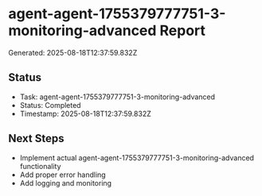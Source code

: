 # agent-agent-1755379777751-3-monitoring-advanced Report

Generated: 2025-08-18T12:37:59.832Z

## Status
- Task: agent-agent-1755379777751-3-monitoring-advanced
- Status: Completed
- Timestamp: 2025-08-18T12:37:59.832Z

## Next Steps
- Implement actual agent-agent-1755379777751-3-monitoring-advanced functionality
- Add proper error handling
- Add logging and monitoring

